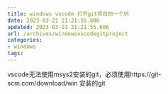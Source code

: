 ```yaml
---
title: windows vscode 打开git项目的一个坑
date: 2023-03-21 21:21:55.606
updated: 2023-03-21 21:21:55.606
url: /archives/windowsvscodegitproject
categories: 
- windows
tags: 
---
```


vscode无法使用msys2安装的git，必须使用https://git-scm.com/download/win 安装的git